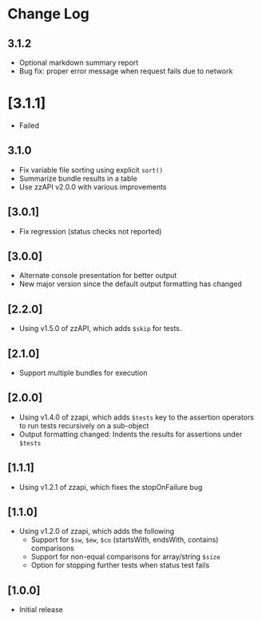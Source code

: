 # Change Log

## 3.1.2
- Optional markdown summary report
- Bug fix: proper error message when request fails due to network

# [3.1.1]
- Failed

## 3.1.0
- Fix variable file sorting using explicit `sort()`
- Summarize bundle results in a table
- Use zzAPI v2.0.0 with various improvements

## [3.0.1]
- Fix regression (status checks not reported)

## [3.0.0]
- Alternate console presentation for better output
- New major version since the default output formatting has changed

## [2.2.0]
- Using v1.5.0 of zzAPI, which adds `$skip` for tests.

## [2.1.0]
- Support multiple bundles for execution

## [2.0.0]
- Using v1.4.0 of zzapi, which adds `$tests` key to the assertion operators to run tests recursively on a sub-object
- Output formatting changed: Indents the results for assertions under `$tests`

## [1.1.1]
- Using v1.2.1 of zzapi, which fixes the stopOnFailure bug

## [1.1.0]
- Using v1.2.0 of zzapi, which adds the following
  - Support for `$sw`, `$ew`, `$co` (startsWith, endsWith, contains) comparisons
  - Support for non-equal comparisons for array/string `$size`
  - Option for stopping further tests when status test fails

## [1.0.0]
- Initial release